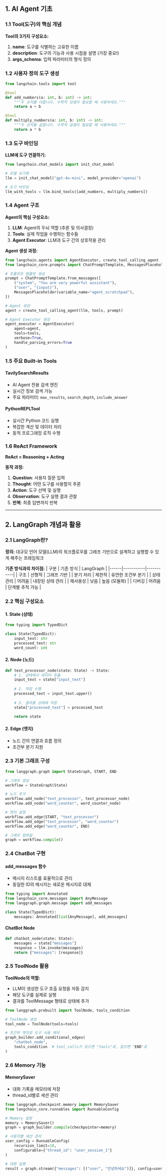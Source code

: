 ## 1. AI Agent 기초

### 1.1 Tool(도구)의 핵심 개념

**Tool의 3가지 구성요소:**
1. **name**: 도구를 식별하는 고유한 이름
2. **description**: 도구의 기능과 사용 시점을 설명 (가장 중요!)
3. **args_schema**: 입력 파라미터의 형식 정의

### 1.2 사용자 정의 도구 생성

```python
from langchain.tools import tool

@tool
def add_numbers(a: int, b: int) -> int:
    """두 숫자를 더합니다. 수학적 덧셈이 필요할 때 사용하세요."""
    return a + b

@tool
def multiply_numbers(a: int, b: int) -> int:
    """두 숫자를 곱합니다. 수학적 곱셈이 필요할 때 사용하세요."""
    return a * b
```

### 1.3 도구 바인딩

**LLM에 도구 연결하기:**
```python
from langchain.chat_models import init_chat_model

# 모델 초기화
llm = init_chat_model("gpt-4o-mini", model_provider="openai")

# 도구 바인딩
llm_with_tools = llm.bind_tools([add_numbers, multiply_numbers])
```

### 1.4 Agent 구조

**Agent의 핵심 구성요소:**
1. **LLM**: Agent의 두뇌 역할 (추론 및 의사결정)
2. **Tools**: 실제 작업을 수행하는 함수들
3. **Agent Executor**: LLM과 도구 간의 상호작용 관리

**Agent 생성 과정:**
```python
from langchain.agents import AgentExecutor, create_tool_calling_agent
from langchain_core.prompts import ChatPromptTemplate, MessagesPlaceholder

# 프롬프트 템플릿 생성
prompt = ChatPromptTemplate.from_messages([
    ("system", "You are very powerful assistant"),
    ("user", "{input}"),
    MessagesPlaceholder(variable_name="agent_scratchpad"),
])

# Agent 생성
agent = create_tool_calling_agent(llm, tools, prompt)

# Agent Executor 생성
agent_executor = AgentExecutor(
    agent=agent,
    tools=tools,
    verbose=True,
    handle_parsing_errors=True
)
```

### 1.5 주요 Built-in Tools

#### TavilySearchResults
- AI Agent 전용 검색 엔진
- 실시간 정보 검색 가능
- 주요 파라미터: `max_results`, `search_depth`, `include_answer`

#### PythonREPLTool
- 실시간 Python 코드 실행
- 복잡한 계산 및 데이터 처리
- 동적 프로그래밍 로직 수행

### 1.6 ReAct Framework

**ReAct = Reasoning + Acting**

**동작 과정:**
1. **Question**: 사용자 질문 입력
2. **Thought**: 어떤 도구를 사용할지 추론
3. **Action**: 도구 선택 및 실행
4. **Observation**: 도구 실행 결과 관찰
5. **반복**: 최종 답변까지 반복

---

## 2. LangGraph 개념과 활용

### 2.1 LangGraph란?

**정의:** 대규모 언어 모델(LLM)의 워크플로우를 그래프 기반으로 설계하고 실행할 수 있게 해주는 프레임워크

**기존 방식과의 차이점:**
| 구분 | 기존 방식 | LangGraph |
|------|-----------|-----------|
| 구조 | 선형적 | 그래프 기반 |
| 분기 처리 | 제한적 | 유연한 조건부 분기 |
| 상태 관리 | 어려움 | 내장된 상태 관리 |
| 재사용성 | 낮음 | 높음 (모듈화) |
| 디버깅 | 어려움 | 단계별 추적 가능 |

### 2.2 핵심 구성요소

#### 1. State (상태)
```python
from typing import TypedDict

class State(TypedDict):
    input_text: str
    processed_text: str
    word_count: int
```

#### 2. Node (노드)
```python
def text_processor_node(state: State) -> State:
    # 1. 상태에서 데이터 추출
    input_text = state["input_text"]
    
    # 2. 작업 수행
    processed_text = input_text.upper()
    
    # 3. 결과를 상태에 저장
    state["processed_text"] = processed_text
    
    return state
```

#### 2. Edge (엣지)
- 노드 간의 연결과 흐름 정의
- 조건부 분기 지원

### 2.3 기본 그래프 구성

```python
from langgraph.graph import StateGraph, START, END

# 그래프 생성
workflow = StateGraph(State)

# 노드 추가
workflow.add_node("text_processor", text_processor_node)
workflow.add_node("word_counter", word_counter_node)

# 엣지 설정
workflow.add_edge(START, "text_processor")
workflow.add_edge("text_processor", "word_counter")
workflow.add_edge("word_counter", END)

# 그래프 컴파일
graph = workflow.compile()
```

### 2.4 ChatBot 구현

#### add_messages 함수
- 메시지 리스트를 효율적으로 관리
- 동일한 ID의 메시지는 새로운 메시지로 대체

```python
from typing import Annotated
from langchain_core.messages import AnyMessage
from langgraph.graph.message import add_messages

class State(TypedDict):
    messages: Annotated[list[AnyMessage], add_messages]
```

#### ChatBot Node
```python
def chatbot_node(state: State):
    messages = state["messages"]
    response = llm.invoke(messages)
    return {"messages": [response]}
```

### 2.5 ToolNode 활용

**ToolNode의 역할:**
- LLM이 생성한 도구 호출 요청을 자동 감지
- 해당 도구를 실제로 실행
- 결과를 ToolMessage 형태로 상태에 추가

```python
from langgraph.prebuilt import ToolNode, tools_condition

# ToolNode 생성
tool_node = ToolNode(tools=tools)

# 조건부 엣지로 도구 사용 제어
graph_builder.add_conditional_edges(
    "chatbot_node",
    tools_condition  # tool_calls가 있으면 "tools"로, 없으면 "END"로
)
```

### 2.6 Memory 기능

#### MemorySaver
- 대화 기록을 메모리에 저장
- thread_id별로 세션 관리

```python
from langgraph.checkpoint.memory import MemorySaver
from langchain_core.runnables import RunnableConfig

# Memory 설정
memory = MemorySaver()
graph = graph_builder.compile(checkpointer=memory)

# 사용자별 세션 관리
user_config = RunnableConfig(
    recursion_limit=10,
    configurable={"thread_id": "user_session_1"}
)

# 대화 실행
result = graph.stream({"messages": [("user", "안녕하세요")]}, config=user_config)
```


